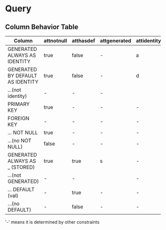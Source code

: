 # Query

## Column Behavior Table

| Column                           | attnotnull | atthasdef | attgenerated | attidentity | contype |
| -------------------------------- | ---------- | --------- | ------------ | ----------- | ------- |
| GENERATED ALWAYS AS IDENTITY     | true       | false     | -            | a           | -       |
| GENERATED BY DEFAULT AS IDENTITY | true       | false     | -            | d           | -       |
| ...(not identity)                | -          | -         | -            |             | -       |
| PRIMARY KEY                      | true       | -         | -            | -           | p       |
| FOREIGN KEY                      | -          | -         | -            | -           | f       |
| ... NOT NULL                     | true       | -         | -            | -           | -       |
| ...(no NOT NULL)                 | false      | -         | -            | -           | -       |
| GENERATED ALWAYS AS \_ (STORED)  | true       | true      | s            | -           |         |
| ...(not GENERATED)               | -          | -         |              | -           | -       |
| ... DEFAULT (val)                | -          | true      | -            | -           | -       |
| ...(no DEFAULT)                  | -          | false     | -            | -           | -       |

'-' means it is determined by other constraints
